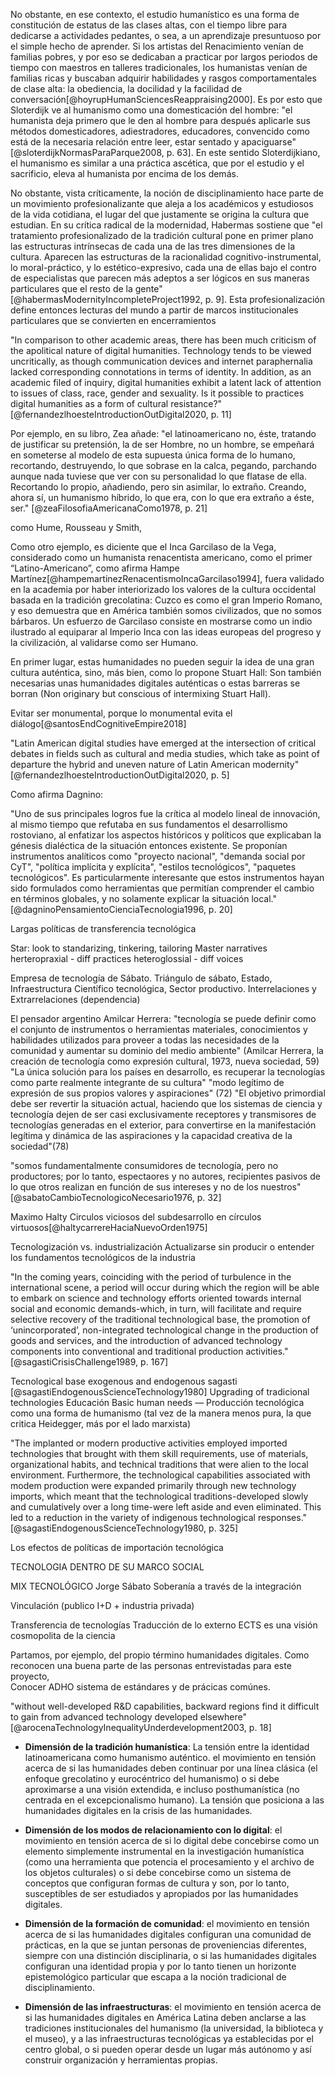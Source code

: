 No obstante, en ese contexto, el estudio humanístico es una forma de constitución de estatus de las clases altas, con el tiempo libre para dedicarse a actividades pedantes, o sea, a un aprendizaje presuntuoso por el simple hecho de aprender. Si los artistas del Renacimiento venían de familias pobres, y por eso se dedicaban a practicar por largos periodos de tiempo con maestros en talleres tradicionales, los humanistas venían de familias ricas y buscaban adquirir habilidades y rasgos comportamentales de clase alta: la obediencia, la docilidad y la facilidad de conversación[@hoyrupHumanSciencesReappraising2000]. Es por esto que Sloterdijk ve al humanismo como una domesticación del hombre: "el humanista deja primero que le den al hombre para después aplicarle sus métodos domesticadores, adiestradores, educadores, convencido como está de la necesaria relación entre leer, estar sentado y apaciguarse"[@sloterdijkNormasParaParque2008, p. 63]. En este sentido Sloterdijkiano, el humanismo es similar a una práctica ascética, que por el estudio y el sacrificio, eleva al humanista por encima de los demás.

No obstante, vista críticamente, la noción de disciplinamiento hace parte de un movimiento profesionalizante que aleja a los académicos y estudiosos de la vida cotidiana, el lugar del que justamente se origina la cultura que estudian. En su crítica radical de la modernidad, Habermas sostiene que "el tratamiento profesionalizado de la tradición cultural pone en primer plano las estructuras intrínsecas de cada una de las tres dimensiones de la cultura. Aparecen las estructuras de la racionalidad cognitivo-instrumental, lo moral-práctico, y lo estético-expresivo, cada una de ellas bajo el contro de especialistas que parecen más adeptos a ser lógicos en sus maneras particulares que el resto de la gente"[@habermasModernityIncompleteProject1992, p. 9]. Esta profesionalización define entonces lecturas del mundo a partir de marcos institucionales particulares que se convierten en encerramientos  

"In comparison to other academic areas, there has been much criticism of the apolitical nature of digital humanities. Technology tends to be viewed uncritically, as though communication devices and internet paraphernalia lacked corresponding connotations in terms of identity. In addition, as an academic filed of inquiry, digital humanities exhibit a latent lack of attention to issues of class, race, gender and sexuality. Is it possible to practices digital humanities as a form of cultural resistance?"[@fernandezlhoesteIntroductionOutDigital2020, p. 11]

Por ejemplo, en su libro, Zea añade: "el latinoamericano no, éste, tratando de justificar su pretensión, la de ser Hombre, no un hombre, se empeñará en someterse al modelo de esta supuesta única forma de lo humano, recortando, destruyendo, lo que sobrase en la calca, pegando, parchando aunque nada tuviese que ver con su personalidad lo que flatase de ella. Recortando lo propio, añadiendo, pero sin asimilar, lo extraño. Creando, ahora sí, un humanismo híbrido, lo que era, con lo que era extraño a éste, ser." [@zeaFilosofiaAmericanaComo1978, p. 21]

como Hume, Rousseau y Smith,

Como otro ejemplo, es diciente que el Inca Garcilaso de la Vega, considerado como un humanista renacentista americano, como el primer “Latino-Americano”, como afirma Hampe Martínez[@hampemartinezRenacentismoIncaGarcilaso1994], fuera validado en la academia por haber interiorizado los valores de la cultura occidental basada en la tradición grecolatina: Cuzco es como el gran Imperio Romano, y eso demuestra que en América también somos civilizados, que no somos bárbaros. Un esfuerzo de Garcilaso consiste en mostrarse como un indio ilustrado al equiparar al Imperio Inca con las ideas europeas del progreso y la civilización, al validarse como ser Humano.


En primer lugar, estas humanidades no pueden seguir la idea de una gran cultura auténtica, sino, más bien, como lo propone Stuart Hall: Son también necesarias unas humanidades digitales auténticas o estas barreras se borran (Non originary but conscious of intermixing Stuart Hall).

Evitar ser monumental, porque lo monumental evita el diálogo[@santosEndCognitiveEmpire2018]

"Latin American digital studies have emerged at the intersection of critical debates in fields such as cultural and media studies, which take as point of departure the hybrid and uneven nature of Latin American modernity"[@fernandezlhoesteIntroductionOutDigital2020, p. 5]

Como afirma Dagnino:

"Uno de sus principales logros fue la crítica al modelo lineal de innovación, al mismo tiempo que refutaba en sus fundamentos el desarrollismo rostoviano, al enfatizar los aspectos históricos y políticos que explicaban la génesis dialéctica de la situación entonces existente. Se proponían instrumentos analíticos como "proyecto nacional", "demanda social por CyT", "política implícita y explícita", "estilos tecnológicos", "paquetes tecnológicos". Es particularmente interesante que estos instrumentos hayan sido formulados como herramientas que permitían comprender el cambio en términos globales, y no solamente explicar la situación local." [@dagninoPensamientoCienciaTecnologia1996, p. 20]

Largas políticas de transferencia tecnológica 

Star: look to standarizing, tinkering, tailoring
Master narratives
herteropraxial - diff practices
heteroglossial - diff voices


Empresa de tecnología de Sábato. Triángulo de sábato, Estado, Infraestructura Científico tecnológica, Sector productivo. Interrelaciones y Extrarrelaciones (dependencia)

El pensador argentino Amilcar Herrera:
"tecnología se puede definir como el conjunto de instrumentos o herramientas materiales, conocimientos y habilidades utilizados para proveer a todas las necesidades de la comunidad y aumentar su dominio del medio ambiente" (Amilcar Herrera, la creación de tecnología como expresión cultural, 1973, nueva sociedad, 59)
"La única solución para los países en desarrollo, es recuperar la tecnologías como parte realmente integrante de su cultura" "modo legítimo de expresión de sus propios valores y aspiraciones" (72)
"El objetivo primordial debe ser revertir la situación actual, haciendo que los sistemas de ciencia y tecnología dejen de ser casi exclusivamente receptores y transmisores de tecnologías generadas en el exterior, para convertirse en la manifestación legítima y dinámica de las aspiraciones y la capacidad creativa de la sociedad"(78)

"somos fundamentalmente consumidores de tecnología, pero no productores; por lo tanto, espectaores y no autores, recipientes pasivos de lo que otros realizan en función de sus intereses y no de los nuestros" [@sabatoCambioTecnologicoNecesario1976, p. 32]

Maximo Halty Circulos viciosos del subdesarrollo en círculos virtuosos[@haltycarrereHaciaNuevoOrden1975]

Tecnologización vs. industrialización
Actualizarse sin producir o entender los fundamentos tecnológicos de la industria

"In the coming years, coinciding with the period of turbulence in the international scene, a period will occur during which the region will be able to embark on science and technology efforts oriented towards
internal social and economic demands-which, in turn, will facilitate and require selective recovery of the traditional technological base, the promotion of ‘unincorporated’, non-integrated technological change in the production of goods and services, and the introduction of advanced technology components into conventional and traditional production activities."[@sagastiCrisisChallenge1989, p. 167]

Tecnological base exogenous and endogenous sagasti [@sagastiEndogenousScienceTechnology1980]
Upgrading of tradicional technologies
Educación
Basic human needs — Producción tecnológica como una forma de humanismo (tal vez de la manera menos pura, la que critica Heidegger, más por el lado marxista)

"The implanted or modern productive activities employed imported technologies that brought with them skill requirements, use of materials, organizational habits, and technical traditions that were alien to the local environment. Furthermore, the technological capabilities associated with modem production were expanded primarily through new technology imports, which meant that the technological traditions-developed slowly and cumulatively over a long time-were left aside and even eliminated. This led to a reduction in the variety of indigenous technological responses."[@sagastiEndogenousScienceTechnology1980, p. 325]


Los efectos de políticas de importación tecnológica

TECNOLOGIA DENTRO DE SU MARCO SOCIAL

MIX TECNOLÓGICO Jorge Sábato Soberanía a través de la integración

Vinculación (publico I+D + industria privada)

Transferencia de tecnologías
Traducción de lo externo ECTS es una visión cosmopolita de la ciencia

Partamos, por ejemplo, del propio término humanidades digitales. Como reconocen una buena parte de las personas entrevistadas para este proyecto,  
Conocer ADHO sistema de estándares y de prácicas comúnes.

"without well-developed R&D capabilities, backward regions find it difficult to gain from advanced technology developed elsewhere"[@arocenaTechnologyInequalityUnderdevelopment2003, p. 18]

- **Dimensión de la tradición humanística**:  La tensión entre la identidad latinoamericana como humanismo auténtico. el movimiento en tensión acerca de si las humanidades deben continuar por una línea clásica (el enfoque grecolatino y eurocéntrico del humanismo) o si debe aproximarse a una visión extendida, e incluso posthumanística (no centrada en el excepcionalismo humano). La tensión que posiciona a las humanidades digitales en la crisis de las humanidades.

- **Dimensión de los modos de relacionamiento con lo digital**: el movimiento en tensión acerca de si lo digital debe concebirse como un elemento simplemente instrumental en la investigación humanística (como una herramienta que potencia el procesamiento y el archivo de los objetos culturales) o si debe concebirse como un sistema de conceptos que configuran formas de cultura y son, por lo tanto, susceptibles de ser estudiados y apropiados por las humanidades digitales.

- **Dimensión de la formación de comunidad**: el movimiento en tensión acerca de si las humanidades digitales configuran una comunidad de prácticas, en la que se juntan personas de proveniencias diferentes, siempre con una distinción disciplinaria, o si las humanidades digitales configuran una identidad propia y por lo tanto tienen un horizonte epistemológico particular que escapa a la noción tradicional de disciplinamiento.

- **Dimensión de las infraestructuras**: el movimiento en tensión acerca de si las humanidades digitales en América Latina deben anclarse a las tradiciones institucionales del humanismo (la universidad, la biblioteca y el museo), y a las infraestructuras tecnológicas ya establecidas por el centro global, o si pueden operar desde un lugar más autónomo y así construir organización y herramientas propias.
